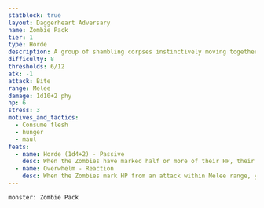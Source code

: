 ```yaml
---
statblock: true
layout: Daggerheart Adversary
name: Zombie Pack
tier: 1
type: Horde
description: A group of shambling corpses instinctively moving together.
difficulty: 8
thresholds: 6/12
atk: -1
attack: Bite
range: Melee
damage: 1d10+2 phy
hp: 6
stress: 3
motives_and_tactics:
  - Consume flesh
  - hunger
  - maul
feats:
  - name: Horde (1d4+2) - Passive
    desc: When the Zombies have marked half or more of their HP, their standard attack deals 1d4+2 physical damage instead.
  - name: Overwhelm - Reaction
    desc: When the Zombies mark HP from an attack within Melee range, you can mark a Stress to make a standard attack against the attacker.
---
```


```statblock
monster: Zombie Pack
```